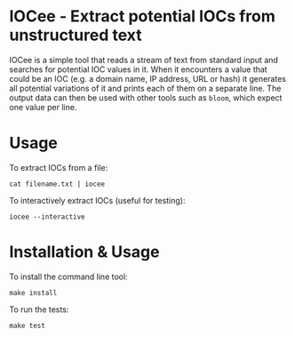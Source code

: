 # IOCee - Extract potential IOCs from unstructured text

IOCee is a simple tool that reads a stream of text from standard input and searches for potential IOC values in it. When it encounters a value that could be an IOC (e.g. a domain name, IP address, URL or hash) it generates all potential variations of it and prints each of them on a separate line. The output data can then be used with other tools such as `bloom`, which expect one value per line.

# Usage

To extract IOCs from a file:

    cat filename.txt | iocee

To interactively extract IOCs (useful for testing):

    iocee --interactive

# Installation & Usage

To install the command line tool:

    make install

To run the tests:

    make test
